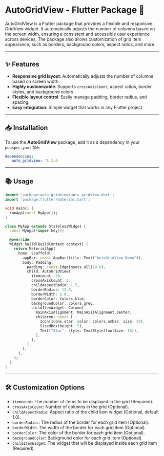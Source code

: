 # AutoGridView - Flutter Package 🚀

AutoGridView is a Flutter package that provides a flexible and responsive GridView widget. It automatically adjusts the number of columns based on the screen width, ensuring a consistent and accessible user experience across devices. The package also allows customization of grid item appearance, such as borders, background colors, aspect ratios, and more.

---

## ✨ Features

- **Responsive grid layout**: Automatically adjusts the number of columns based on screen width.
- **Highly customizable**: Supports `crossAxisCount`, aspect ratios, border styles, and background colors.
- **Flexible layout control**: Easily manage padding, border radius, and spacing.
- **Easy integration**: Simple widget that works in any Flutter project.

---

## 📥 Installation

To use the **AutoGridView** package, add it as a dependency in your `pubspec.yaml` file:

```yaml
dependencies:
   auto_gridview: ^1.1.0
```

---

## 📚 Usage

```dart
import 'package:auto_gridview/auto_gridview.dart';
import 'package:flutter/material.dart';

void main() {
  runApp(const MyApp());
}

class MyApp extends StatelessWidget {
  const MyApp({super.key});

  @override
  Widget build(BuildContext context) {
    return MaterialApp(
      home: Scaffold(
        appBar: const AppBar(title: Text("AutoGridView Demo")),
        body: Padding(
          padding: const EdgeInsets.all(10.0),
          child: AutoGridView(
            itemcount: 20,
            crossAxisCount: 3,
            childAspectRadio: 1.5,
            borderRadius: 12.0,
            borderWidth: 2.0,
            borderColor: Colors.blue,
            backgroundColor: Colors.grey,
            childItemWidget: Column(
              mainAxisAlignment: MainAxisAlignment.center,
              children: const [
                Icon(Icons.star, color: Colors.amber, size: 30),
                SizedBox(height: 5),
                Text("Star", style: TextStyle(fontSize: 16)),
              ],
            ),
          ),
        ),
      ),
    );
  }
}
```

---

## 🛠️ Customization Options

- `itemcount`: The number of items to be displayed in the grid (Required).
- `crossAxisCount`: Number of columns in the grid (Optional).
- `childAspectRadio`: Aspect ratio of the child item widget (Optional, default 1.0).
- `borderRadius`: The radius of the border for each grid item (Optional).
- `borderWidth`: The width of the border for each grid item (Optional).
- `borderColor`: The color of the border for each grid item (Optional).
- `backgroundColor`: Background color for each grid item (Optional).
- `childItemWidget`: The widget that will be displayed inside each grid item (Required).
